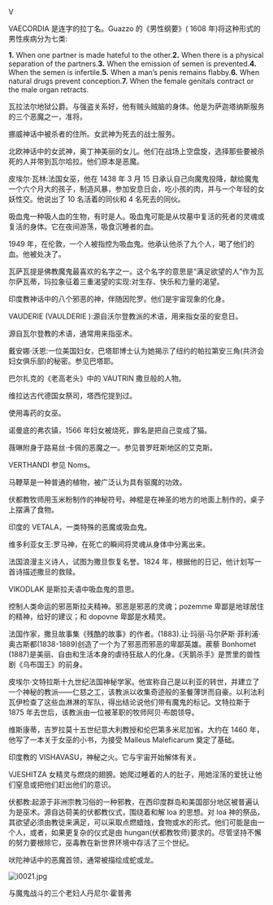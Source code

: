 

V

VAECORDIA 是连字的拉丁名。Guazzo 的《男性纲要》( 1608 年)将这种形式的男性疾病分为七类:

**1.** When one partner is made hateful to the other.**2.** When there is a physical separation of the partners.**3.** When the emission of semen is prevented.**4.** When the semen is infertile.**5.** When a man’s penis remains flabby.**6.** When natural drugs prevent conception.**7.** When the female genitals contract or the male organ retracts.

瓦拉法尔地狱公爵。与强盗关系好，他有贼头贼脑的身体。他是为萨迦塔纳斯服务的三个恶魔之一，准将。

挪威神话中被杀者的住所。女武神为死去的战士服务。

北欧神话中的女武神，奥丁神美丽的女儿。他们在战场上空盘旋，选择那些要被杀死的人并带到瓦尔哈拉。他们原本是恶魔。

皮埃尔·瓦林:法国女巫，他在 1438 年 3 月 15 日承认自己向魔鬼投降，献给魔鬼一个六个月大的孩子，制造风暴，参加安息日会，吃小孩的肉，并与一个年轻的女妖性交。他说出了 10 名活着的同伙和 4 名死去的同伙。

吸血鬼一种吸人血的生物，有时是人。吸血鬼可能是从坟墓中复活的死者的灵魂或复活的身体。它在夜间游荡，吸食沉睡者的血。

1949 年，在伦敦，一个人被指控为吸血鬼。他承认他杀了九个人，喝了他们的血。他被处决了。

瓦萨瓦提是佛教魔鬼最喜欢的名字之一。这个名字的意思是“满足欲望的人”作为瓦尔萨瓦蒂，玛拉象征着三重渴望的实现:对生存、快乐和力量的渴望。

印度教神话中的八个邪恶的神，伴随因陀罗。他们是宇宙现象的化身。

VAUDERIE (VAULDERIE ):源自沃尔登教派的术语，用来指女巫的安息日。

源自瓦尔登教的术语，通常用来指巫术。

戴安娜·沃恩:一位美国妇女，巴塔耶博士认为她揭示了纽约的帕拉第安三角(共济会妇女俱乐部)的秘密。参见巴塔耶。

巴尔扎克的《老高老头》中的 VAUTRIN 撒旦般的人物。

维拉达古代德国女祭司，塔西佗提到过。

使用毒药的女巫。

诺曼底的弗农镇，1566 年妇女被烧死，罪名是把自己变成了猫。

薇琳附身于路易丝·卡佩的恶魔之一。参见普罗旺斯地区的艾克斯。

VERTHANDI 参见 Noms。

马鞭草是一种普通的植物，被广泛认为具有驱魔的功效。

伏都教牧师用玉米粉制作的神秘符号。神棍是在神圣的地方的地面上制作的，桌子上摆满了食物。

印度的 VETALA，一类特殊的恶魔或吸血鬼。

维多利亚女王:罗马神，在死亡的瞬间将灵魂从身体中分离出来。

法国浪漫主义诗人，试图为撒旦恢复名誉。1824 年，根据他的日记，他计划写一首诗描述撒旦的救赎。

VIKODLAK 是斯拉夫语中吸血鬼的意思。

控制人类命运的邪恶斯拉夫精神。邪恶是邪恶的灵魂；pozemme 卑鄙是地球居住的精神，给好的建议；和 dopovne 卑鄙是水精灵。

法国作家，撒旦故事集《残酷的故事》的作者。(1883).让·玛丽·马尔萨斯·菲利浦·奥古斯都(1838-1889)创造了一个为了邪恶而邪恶的卑鄙英雄。蒺藜 Bonhomet (1887)是美丽、自由和生活本身的虐待狂敌人的化身。《天鹅杀手》是贾里的兽性剧《乌布国王》的前身。

皮埃尔·文特拉斯十九世纪法国神秘学家。他宣称自己是以利亚的转世，并建立了一个神秘的教派——仁慈之工，该教派以收集奇迹般的圣餐薄饼而自豪。以利法利瓦伊检查了这些血淋淋的军队，得出结论说他们带有魔鬼的标记。文特拉斯于 1875 年去世后，该教派由一位被革职的牧师阿贝·布朗领导。

维斯康蒂，吉罗拉莫十五世纪意大利教授和伦巴第多米尼加省。大约在 1460 年，他写了一本关于女巫的小书，为接受 Malleus Maleficarum 奠定了基础。

印度教的 VISHAVASU，神秘之火。它与宇宙开始解体有关。

VJESHITZA 女精灵与燃烧的翅膀。她爬过睡着的人的肚子，用她淫荡的爱抚让他们窒息或把他们赶出他们的意识。

伏都教:起源于非洲宗教习俗的一种邪教，在西印度群岛和美国部分地区被普遍认为是巫术。源自达荷美的伏都教仪式，围绕着和解 loa 的思想。对 loa 神的祭品，其欲望必须由教徒来满足，可以采取点燃蜡烛，食物或水的形式。他们可能是由一个人，或者，如果更复杂的仪式是由 hungan(伏都教牧师)要求的。尽管坚持不懈的努力要根除它，巫毒教在新世界环境中存活了三个世纪。

吠陀神话中的恶魔首领，通常被描绘成蛇或龙。

![i0021.jpg](i0021.jpg)

与魔鬼战斗的三个老妇人丹尼尔·霍普弗